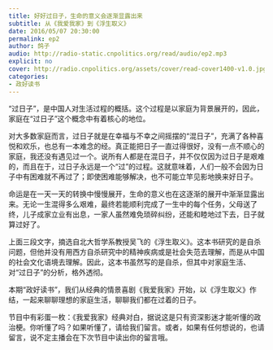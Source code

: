 ```yaml
---
title: 好好过日子，生命的意义会逐渐显露出来
subtitle: 从《我爱我家》到《浮生取义》
date: 2016/05/07 20:30:00
permalink: ep2
author: 鸽子
audio: http://radio-static.cnpolitics.org/read/audio/ep2.mp3
explicit: no
cover: http://radio.cnpolitics.org/assets/cover/read-cover1400-v1.0.jpg
categories:
- 政好读书
---
```


“过日子”，是中国人对生活过程的概括。这个过程是以家庭为背景展开的，因此，家庭在“过日子”这个概念中有着核心的地位。

对大多数家庭而言，过日子就是在幸福与不幸之间摇摆的“混日子”，充满了各种喜悦和欢乐，也总有一本难念的经。真正能把日子一直过得很好，没有一点不顺心的家庭，我还没有遇见过一个。说所有人都是在混日子，并不仅仅因为过日子是艰难的，而且在于，过日子永远是一个“过”的过程。这就意味着，人们一般不会因为日子中有困难就不再过了；即使困难能够解决，也不可能立竿见影地换来好日子。

命运是在一天一天的转换中慢慢展开，生命的意义也在这逐渐的展开中渐渐显露出来。无论一生混得多么艰难，最终若能顺利完成了一生中的每个任务，父母送了终，儿子成家立业有出息，一家人虽然难免琐碎纠纷，还能和睦地过下去，日子就算过好了。 

上面三段文字，摘选自北大哲学系教授吴飞的《浮生取义》。这本书研究的是自杀问题，但他并没有用西方自杀研究中的精神疾病或是社会失范去理解，而是从中国的社会文化语境去理解。因此，这本书虽然写的是自杀，但其中对家庭生活、对“过日子”的分析，格外透彻。

本期“政好读书”，我们从经典的情景喜剧《我爱我家》开始，以《浮生取义》作结，一起来聊聊理想的家庭生活，聊聊我们都在过着的日子。

节目中有彩蛋一枚：《我爱我家》经典对白，据说这是只有资深影迷才能听懂的政治梗。你听懂了吗？如果听懂了，请给我们留言。或者，如果有任何想说的，也请留言，说不定主播会在下次节目中读出你的留言哦。
